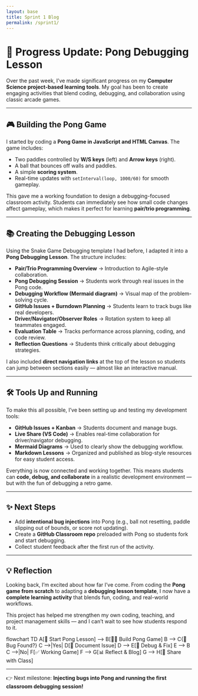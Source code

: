 ```yaml
---
layout: base
title: Sprint 1 Blog
permalink: /sprint1/
---
```


# 🚀 Progress Update: Pong Debugging Lesson  

Over the past week, I’ve made significant progress on my **Computer Science project-based learning tools**. My goal has been to create engaging activities that blend coding, debugging, and collaboration using classic arcade games.  

---

## 🎮 Building the Pong Game  

I started by coding a **Pong Game in JavaScript and HTML Canvas**. The game includes:  
- Two paddles controlled by **W/S keys** (left) and **Arrow keys** (right).  
- A ball that bounces off walls and paddles.  
- A simple **scoring system**.  
- Real-time updates with `setInterval(loop, 1000/60)` for smooth gameplay.  

This gave me a working foundation to design a debugging-focused classroom activity. Students can immediately see how small code changes affect gameplay, which makes it perfect for learning **pair/trio programming**.  

---

## 📚 Creating the Debugging Lesson  

Using the Snake Game Debugging template I had before, I adapted it into a **Pong Debugging Lesson**. The structure includes:  

- **Pair/Trio Programming Overview** → Introduction to Agile-style collaboration.  
- **Pong Debugging Session** → Students work through real issues in the Pong code.  
- **Debugging Workflow (Mermaid diagram)** → Visual map of the problem-solving cycle.  
- **GitHub Issues + Burndown Planning** → Students learn to track bugs like real developers.  
- **Driver/Navigator/Observer Roles** → Rotation system to keep all teammates engaged.  
- **Evaluation Table** → Tracks performance across planning, coding, and code review.  
- **Reflection Questions** → Students think critically about debugging strategies.  

I also included **direct navigation links** at the top of the lesson so students can jump between sections easily — almost like an interactive manual.  

---

## 🛠️ Tools Up and Running  

To make this all possible, I’ve been setting up and testing my development tools:  

- **GitHub Issues + Kanban** → Students document and manage bugs.  
- **Live Share (VS Code)** → Enables real-time collaboration for driver/navigator debugging.  
- **Mermaid Diagrams** → Used to clearly show the debugging workflow.  
- **Markdown Lessons** → Organized and published as blog-style resources for easy student access.  

Everything is now connected and working together. This means students can **code, debug, and collaborate** in a realistic development environment — but with the fun of debugging a retro game.  

---

## ✨ Next Steps  

- Add **intentional bug injections** into Pong (e.g., ball not resetting, paddle slipping out of bounds, or score not updating).  
- Create a **GitHub Classroom repo** preloaded with Pong so students fork and start debugging.  
- Collect student feedback after the first run of the activity.  

---

## 💡 Reflection  

Looking back, I’m excited about how far I’ve come. From coding the **Pong game from scratch** to adapting a **debugging lesson template**, I now have a **complete learning activity** that blends fun, coding, and real-world workflows.  

This project has helped me strengthen my own coding, teaching, and project management skills — and I can’t wait to see how students respond to it.  

<div class="mermaid">
flowchart TD
    A[🏓 Start Pong Lesson] --> B[👨‍💻 Build Pong Game]
    B --> C{🐞 Bug Found?}
    C -->|Yes| D[📝 Document Issue]
    D --> E[🔧 Debug & Fix]
    E --> B
    C -->|No| F[✅ Working Game]
    F --> G[📊 Reflect & Blog]
    G --> H[🚀 Share with Class]
</div>

---

👉 Next milestone: **Injecting bugs into Pong and running the first classroom debugging session!**  


